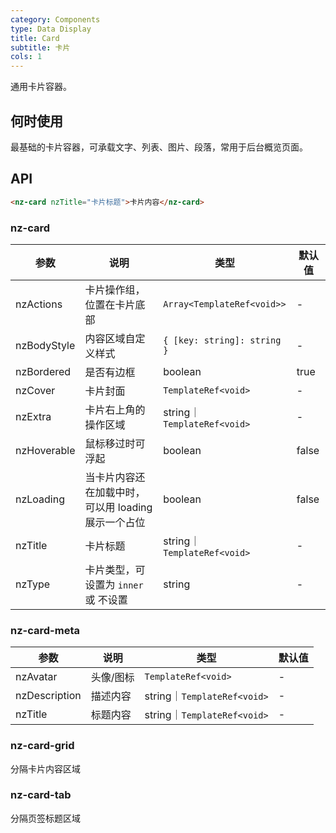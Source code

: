 ```yaml
---
category: Components
type: Data Display
title: Card
subtitle: 卡片
cols: 1
---
```


通用卡片容器。

## 何时使用

最基础的卡片容器，可承载文字、列表、图片、段落，常用于后台概览页面。

## API

```html
<nz-card nzTitle="卡片标题">卡片内容</nz-card>
```

### nz-card

| 参数 | 说明 | 类型 | 默认值 |
| --- | --- | --- | --- |
| nzActions | 卡片操作组，位置在卡片底部 | `Array<TemplateRef<void>>` | - |
| nzBodyStyle | 内容区域自定义样式 | `{ [key: string]: string }` | - |
| nzBordered | 是否有边框 | boolean | true |
| nzCover | 卡片封面 | `TemplateRef<void>` | - |
| nzExtra | 卡片右上角的操作区域 | string｜`TemplateRef<void>` | - |
| nzHoverable | 鼠标移过时可浮起 | boolean | false |
| nzLoading | 当卡片内容还在加载中时，可以用 loading 展示一个占位 | boolean | false |
| nzTitle | 卡片标题 | string｜`TemplateRef<void>` | - |
| nzType | 卡片类型，可设置为 `inner` 或 不设置 | string | - |

### nz-card-meta

| 参数 | 说明 | 类型 | 默认值 |
| -------- | ----------- | ---- | ------- |
| nzAvatar | 头像/图标 | `TemplateRef<void>` | - |
| nzDescription | 描述内容 | string｜`TemplateRef<void>` | - |
| nzTitle | 标题内容 | string｜`TemplateRef<void>` | - |


### nz-card-grid
分隔卡片内容区域

### nz-card-tab
分隔页签标题区域